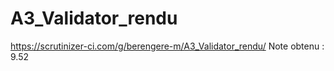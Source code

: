 A3_Validator_rendu
==================

https://scrutinizer-ci.com/g/berengere-m/A3_Validator_rendu/
Note obtenu : 9.52
